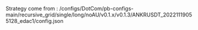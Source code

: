 Strategy come from : /configs/DotCom/pb-configs-main/recursive_grid/single/long/noAU/v0.1.x/v0.1.3/ANKRUSDT_20221119055128_edac1/config.json